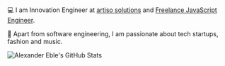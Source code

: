 :computer: I am Innovation Engineer at [artiso solutions](https://www.artiso.com) and [Freelance JavaScript Engineer](https://www.alex-eble.de).

:rocket: Apart from software engineering, I am passionate about tech startups, fashion and music.

![Alexander Eble's GitHub Stats](https://github-readme-stats.vercel.app/api?username=alexanderdavide&theme=react&count_private=true&show_icons=true)
